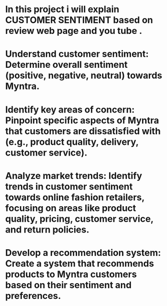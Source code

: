 # In this project i will explain CUSTOMER SENTIMENT based on review web page and you tube .
# Understand customer sentiment: Determine overall sentiment (positive, negative, neutral) towards Myntra.
# Identify key areas of concern: Pinpoint specific aspects of Myntra that customers are dissatisfied with (e.g., product quality, delivery, customer service).
# Analyze market trends: Identify trends in customer sentiment towards online fashion retailers, focusing on areas like product quality, pricing, customer service, and return policies.
# Develop a recommendation system: Create a system that recommends products to Myntra customers based on their sentiment and preferences.
